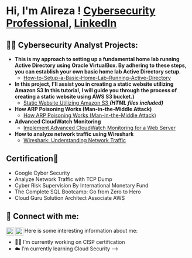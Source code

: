 <h1>Hi, I'm Alireza !  <a href="https://github.com/Alyreza1/Alireza-Noori/blob/main/README.md">Cybersecurity Professional</a>, <a href="https://www.linkedin.com/in/alireza-noori-usa">LinkedIn </a></h1>

<h2>👨‍💻 Cybersecurity Analyst  Projects:</h2>

- <b>This is my approach to setting up a fundamental home lab running Active Directory using Oracle VirtualBox. By adhering to these steps, you can establish your own basic home lab Active Directory setup.</b>
  - [How-to-Setup-a-Basic-Home-Lab-Running-Active-Directory](https://github.com/Alyreza1/How-to-Setup-a-Basic-Home-Lab-Running-Active-Directory)
- <b>In this project, I'll assist you in creating a static website utilizing Amazon S3 In this tutorial, I will guide you through the process of creating a static website using AWS S3 bucket.)</b>
  - [Static Website Utilizing Amazon S3 ](https://github.com/Alyreza1/static_Website_S3_AWS.git) <b><i>(HTML files included)</b></i>
- <b>How ARP Poisoning Works (Man-in-the-Middle Attack)</b>
  - [How ARP Poisoning Works (Man-in-the-Middle Attack)](https://github.com/Alyreza1/How_To_ARP_Poisoning#how_to_arp_poisoning)
- <b> Advanced CloudWatch Monitoring </b>
  - [Implement Advanced CloudWatch Monitoring for a Web Server](https://github.com/Alyreza1/Advanced_CloudWatch_Monitoring)
- <b>How to analyze network traffic using Wireshark</b>
  - [Wireshark: Understanding Network Traffic](https://github.com/Alyreza1/Analyze_Network_Traffic_Using_Wireshark/tree/main)

<h2> Certification🔖 </h2>

- Google Cyber Security
- Analyze Network Traffic with TCP Dump
- Cyber Risk Supervision By International Monetary Fund
- The Complete SQL Bootcamp: Go from Zero to Hero
- Cloud Guru Solution Architect Associate AWS

<h2> 🤳 Connect with me:</h2>

[<img align="left" alt="JoshMadakor | LinkedIn" width="22px" src="https://cdn.jsdelivr.net/npm/simple-icons@v3/icons/linkedin.svg" />][linkedin]
[<img align="left" alt="JoshMadakor | Instagram" width="22px" src="https://cdn.jsdelivr.net/npm/simple-icons@v3/icons/instagram.svg" />][instagram]

[twitter]: https://twitter.com/joshmadakor
[instagram]: https://www.instagram.com/alyreza1/
[linkedin]: https://www.linkedin.com/in/alireza-noori-usa





Here is some interesting information about me:

- 🧑‍🚀 I’m currently working on CISP certification 
- ☁️  I’m currently learning Cloud Security 
-->
